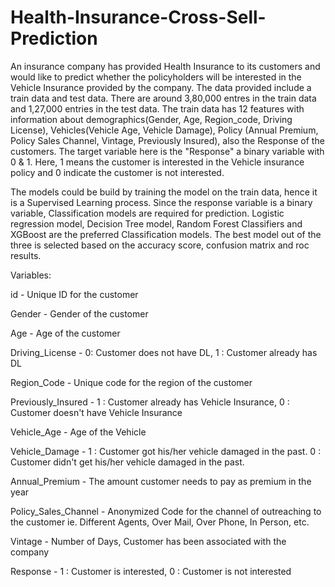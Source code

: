# Health-Insurance-Cross-Sell-Prediction
An insurance company has provided Health Insurance to its customers and would like to predict whether the policyholders will be interested in the Vehicle Insurance provided by the company. The data provided include a train data and test data. There are around 3,80,000 entres in the train data and 1,27,000 entries in the test data. The train data has 12 features with information about demographics(Gender, Age, Region_code, Driving License), Vehicles(Vehicle Age, Vehicle Damage), Policy (Annual Premium, Policy Sales Channel, Vintage, Previously Insured), also the Response of the customers. The target variable here is the "Response" a binary variable with 0 & 1. Here, 1 means the customer is interested in the Vehicle insurance policy and 0 indicate the customer is not interested.

The models could be build by training the model on the train data, hence it is a Supervised Learning process. Since the response variable is a binary variable, Classification models are required for prediction. Logistic regression model, Decision Tree model, Random Forest Classifiers and XGBoost are the preferred Classification models. The best model out of the three is selected based on the accuracy score, confusion matrix and roc results.

Variables:

id - Unique ID for the customer

Gender - Gender of the customer

Age - Age of the customer

Driving_License - 0: Customer does not have DL, 1 : Customer already has DL

Region_Code - Unique code for the region of the customer

Previously_Insured - 1 : Customer already has Vehicle Insurance, 0 : Customer doesn't have Vehicle Insurance

Vehicle_Age - Age of the Vehicle

Vehicle_Damage - 1 : Customer got his/her vehicle damaged in the past. 0 : Customer didn't get his/her vehicle damaged in the past.

Annual_Premium - The amount customer needs to pay as premium in the year

Policy_Sales_Channel - Anonymized Code for the channel of outreaching to the customer ie. Different Agents, Over Mail, Over Phone, In Person, etc.

Vintage - Number of Days, Customer has been associated with the company

Response - 1 : Customer is interested, 0 : Customer is not interested
